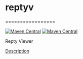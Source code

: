 # reptyv
=================

[![Maven Central](https://img.shields.io/maven-central/v/com.uchicom/reptyv.svg)](http://search.maven.org/#search|ga|1|com.uchicom.reptyv)
[![Maven Central](https://img.shields.io/github/license/uchicom/reptyv.svg)](http://www.apache.org/licenses/LICENSE-2.0.txt)

Repty Viewer

[Description](https://github.com/uchicom/reptyv/wiki)
